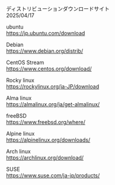 ディストリビューションダウンロードサイト  
2025/04/17

ubuntu  
https://jp.ubuntu.com/download

Debian  
https://www.debian.org/distrib/

CentOS Stream  
https://www.centos.org/download/

Rocky linux  
https://rockylinux.org/ja-JP/download

Alma linux  
https://almalinux.org/ja/get-almalinux/

freeBSD  
https://www.freebsd.org/where/

Alpine linux  
https://alpinelinux.org/downloads/

Arch linux  
https://archlinux.org/download/

SUSE  
https://www.suse.com/ja-jp/products/
  

